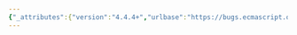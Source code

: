 ```yaml
---
{"_attributes":{"version":"4.4.4+","urlbase":"https://bugs.ecmascript.org/","maintainer":"dherman@mozilla.com"},"bug":{"bug_id":3119,"creation_ts":"2014-08-11 14:51:00 -0700","short_desc":"ResolveImportEntries has no side effects but is called for its side effects","delta_ts":"2014-10-14 15:17:42 -0700","product":"Draft for 6th Edition","component":"Modules","version":"Rev 26: July 18, 2014 Draft","rep_platform":"All","op_sys":"All","bug_status":"RESOLVED","resolution":"FIXED","priority":"Normal","bug_severity":"enhancement","everconfirmed":true,"reporter":{"uid":"jorendorff","name":"Jason Orendorff"},"assigned_to":{"uid":"allen","name":"Allen Wirfs-Brock"},"cc":["dherman","jorendorff","samth"],"long_desc":[{"commentid":9756,"comment_count":0,"who":{"uid":"jorendorff","name":"Jason Orendorff"},"bug_when":"2014-08-11 14:51:32 -0700","thetext":"15.2.5.5 \"LinkDeclarativeModules\" step 5.a. calls ResolveImportEntries and ignores the result. But ResolveImportEntries doesn't have any side effects.\n\nI think what's intended is for \"deps\" to be stored in the module as M.[[ImportDefinitions]]. But I didn't write the linking spec, so it'd be good to check with dherman."},{"commentid":10323,"comment_count":1,"who":{"uid":"allen","name":"Allen Wirfs-Brock"},"bug_when":"2014-10-11 17:37:17 -0700","thetext":"fixed in rev28 editor's draft\n\nvia major module loading redo"},{"commentid":10376,"comment_count":2,"who":{"uid":"allen","name":"Allen Wirfs-Brock"},"bug_when":"2014-10-14 15:17:42 -0700","thetext":"fixed in rev28"}]}}
---
```

